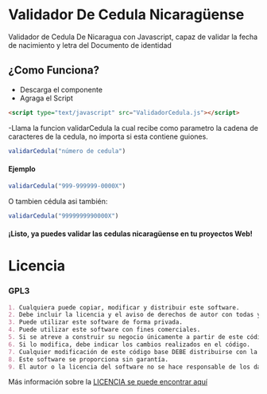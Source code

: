 # Validador De Cedula Nicaragüense
Validador de Cedula De Nicaragua con Javascript, capaz de validar la fecha de nacimiento y letra del Documento de identidad

## ¿Como Funciona?
- Descarga el componente
- Agraga el Script
```html
<script type="text/javascript" src="ValidadorCedula.js"></script>
```
-Llama la funcion validarCedula la cual recibe como parametro la cadena de caracteres de la cedula, no importa si esta contiene guiones.
```javascript
validarCedula("número de cedula")
```
#### Ejemplo
```javascript
validarCedula("999-999999-0000X")
```
O tambien cédula asi también:
```javascript
validarCedula("9999999990000X")
```
#### ¡Listo, ya puedes validar las cedulas nicaragüense en tu proyectos Web!

# Licencia
### GPL3 
```markdown
1. Cualquiera puede copiar, modificar y distribuir este software.
2. Debe incluir la licencia y el aviso de derechos de autor con todas y cada una de las distribuciones.
3. Puede utilizar este software de forma privada.
4. Puede utilizar este software con fines comerciales.
5. Si se atreve a construir su negocio únicamente a partir de este código, corre el riesgo de abrir toda la base del código.
6. Si lo modifica, debe indicar los cambios realizados en el código.
7. Cualquier modificación de este código base DEBE distribuirse con la misma licencia, GPLv3.
8. Este software se proporciona sin garantía.
9. El autor o la licencia del software no se hace responsable de los daños causados ​​por el software.
```

Más información sobre la [LICENCIA se puede encontrar aquí](http://choosealicense.com/licenses/gpl-3.0/)
